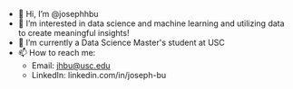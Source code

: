 - 👋 Hi, I’m @josephhbu
- 👀 I’m interested in data science and machine learning and utilizing data to create meaningful insights!
- 🌱 I’m currently a Data Science Master's student at USC
- 📫 How to reach me:
  -  Email: jhbu@usc.edu
  -  LinkedIn: linkedin.com/in/joseph-bu
  
